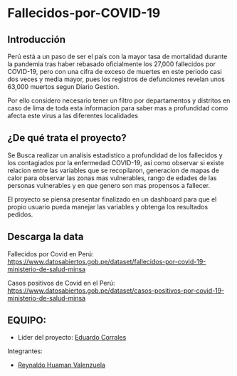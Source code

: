 # Fallecidos-por-COVID-19
## Introducción

Perú está a un paso de ser el país con la mayor tasa de mortalidad durante la pandemia tras haber rebasado oficialmente los 27,000 fallecidos por COVID-19, pero con una cifra de exceso de muertes en este periodo casi dos veces y media mayor, pues los registros de defunciones revelan unos 63,000 muertos segun Diario Gestion.

Por ello considero necesario tener un filtro por departamentos y distritos en caso de lima de toda esta informacion para saber mas a profundidad como afecta este virus a las diferentes localidades

## ¿De qué trata el proyecto?

Se Busca realizar un analisis estadistico a profundidad de los fallecidos y los contagiados por la enfermedad COVID-19, asi como observar si existe relacion entre las variables que se recopilaron, generacion de mapas de calor para observar las zonas mas vulnerables, rango de edades de las personas vulnerables y en que genero son mas propensos a fallecer.

El proyecto se piensa presentar finalizado en un dashboard para que el propio usuario pueda manejar las variables y obtenga los resultados pedidos.

## Descarga la data
Fallecidos por Covid en Perú:
https://www.datosabiertos.gob.pe/dataset/fallecidos-por-covid-19-ministerio-de-salud-minsa

Casos positivos de Covid en el Perú:
https://www.datosabiertos.gob.pe/dataset/casos-positivos-por-covid-19-ministerio-de-salud-minsa

## EQUIPO:

* Líder del proyecto: [Eduardo Corrales](https://www.linkedin.com/in/eduardo-corrales-huaman-a5baa91a0/)

Integrantes:
- [Reynaldo Huaman Valenzuela](https://www.linkedin.com/in/reynaldo-huaman-38ab50113/)
